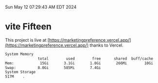 Sun May 12 07:29:43 AM EDT 2024

# vite Fifteen


This project is live at [https://marketingpreference.vercel.app/](https://marketingpreference.vercel.app/) thanks to Vercel.

```bash
System Memory
               total        used        free      shared  buff/cache   available
Mem:            15Gi       3.1Gi       1.8Gi       266Mi        10Gi        12Gi
Swap:          8.0Gi       585Mi       7.4Gi
System Storage
517M	.
